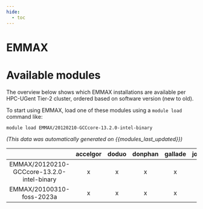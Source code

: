```yaml
---
hide:
  - toc
---
```


EMMAX
=====

# Available modules


The overview below shows which EMMAX installations are available per HPC-UGent Tier-2 cluster, ordered based on software version (new to old).

To start using EMMAX, load one of these modules using a `module load` command like:

```shell
module load EMMAX/20120210-GCCcore-13.2.0-intel-binary
```

*(This data was automatically generated on {{modules_last_updated}})*  

| |accelgor|doduo|donphan|gallade|joltik|shinx|
| :---: | :---: | :---: | :---: | :---: | :---: | :---: |
|EMMAX/20120210-GCCcore-13.2.0-intel-binary|x|x|x|x|x|x|
|EMMAX/20100310-foss-2023a|x|x|x|x|-|x|
